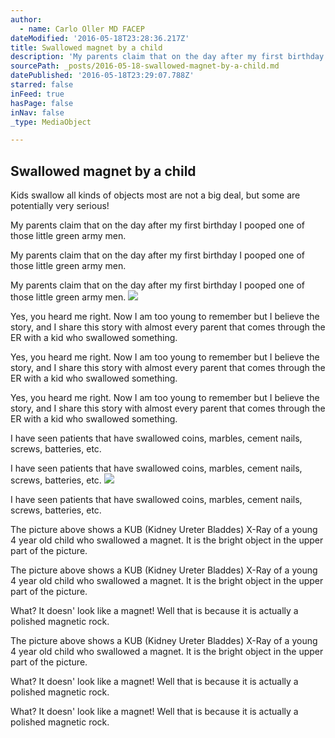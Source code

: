 ```yaml
---
author:
  - name: Carlo Oller MD FACEP
dateModified: '2016-05-18T23:28:36.217Z'
title: Swallowed magnet by a child
description: 'My parents claim that on the day after my first birthday I pooped one of those little green army men. '
sourcePath: _posts/2016-05-18-swallowed-magnet-by-a-child.md
datePublished: '2016-05-18T23:29:07.788Z'
starred: false
inFeed: true
hasPage: false
inNav: false
_type: MediaObject

---
```

<article style=""><h1>Swallowed magnet by a child</h1><p>Kids swallow all kinds of objects most are not a big deal, but some are potentially very serious!</p></article>

My parents claim that on the day after my first birthday I pooped one of those little green army men. 

My parents claim that on the day after my first birthday I pooped one of those little green army men.

My parents claim that on the day after my first birthday I pooped one of those little green army men. ![](https://the-grid-user-content.s3-us-west-2.amazonaws.com/68bd4f42-ae7f-48fd-a6b0-6d91dbe1c8ab.jpg)

Yes, you heard me right. Now I am too young to remember but I believe the story, and I share this story with almost every parent that comes through the ER with a kid who swallowed something.

Yes, you heard me right. Now I am too young to remember but I believe the story, and I share this story with almost every parent that comes through the ER with a kid who swallowed something.

Yes, you heard me right. Now I am too young to remember but I believe the story, and I share this story with almost every parent that comes through the ER with a kid who swallowed something.

I have seen patients that have swallowed coins, marbles, cement nails, screws, batteries, etc.

I have seen patients that have swallowed coins, marbles, cement nails, screws, batteries, etc.
![](https://s3-us-west-2.amazonaws.com/the-grid-img/p/15a3177977827d69f5dc2ccf6e16ae411bec867c.jpg)

I have seen patients that have swallowed coins, marbles, cement nails, screws, batteries, etc.

The picture above shows a KUB (Kidney Ureter Bladdes) X-Ray of a young 4 year old child who swallowed a magnet. It is the bright object in the upper part of the picture.

The picture above shows a KUB (Kidney Ureter Bladdes) X-Ray of a young 4 year old child who swallowed a magnet. It is the bright object in the upper part of the picture.

What? It doesn' look like a magnet! Well that is because it is actually a polished magnetic rock.

The picture above shows a KUB (Kidney Ureter Bladdes) X-Ray of a young 4 year old child who swallowed a magnet. It is the bright object in the upper part of the picture.

What? It doesn' look like a magnet! Well that is because it is actually a polished magnetic rock.

What? It doesn' look like a magnet! Well that is because it is actually a polished magnetic rock.